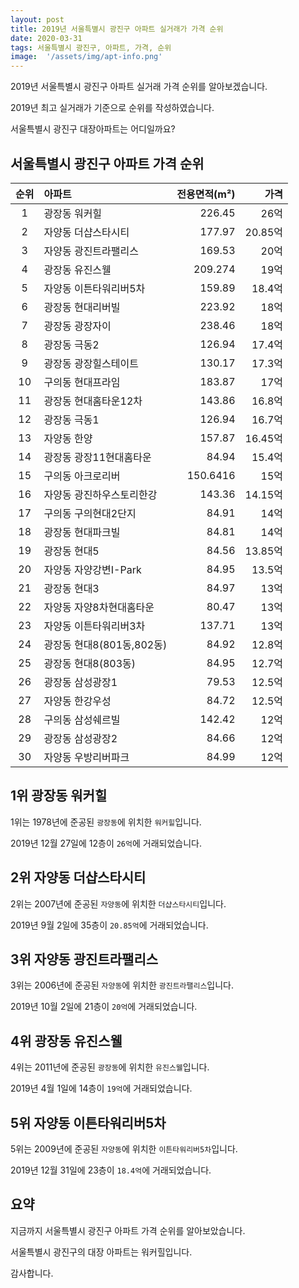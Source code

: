 ```yaml
---
layout: post
title: 2019년 서울특별시 광진구 아파트 실거래가 가격 순위
date: 2020-03-31
tags: 서울특별시 광진구, 아파트, 가격, 순위
image:  '/assets/img/apt-info.png'
---
```


2019년 서울특별시 광진구 아파트 실거래 가격 순위를 알아보겠습니다.

2019년 최고 실거래가 기준으로 순위를 작성하였습니다.

서울특별시 광진구 대장아파트는 어디일까요?

## 서울특별시 광진구 아파트 가격 순위

|순위|아파트|전용면적(m²)|가격|
|:---:|:------|---:|---:|
|1|광장동 워커힐|226.45|26억|
|2|자양동 더샵스타시티|177.97|20.85억|
|3|자양동 광진트라팰리스|169.53|20억|
|4|광장동 유진스웰|209.274|19억|
|5|자양동 이튼타워리버5차|159.89|18.4억|
|6|광장동 현대리버빌|223.92|18억|
|7|광장동 광장자이|238.46|18억|
|8|광장동 극동2|126.94|17.4억|
|9|광장동 광장힐스테이트|130.17|17.3억|
|10|구의동 현대프라임|183.87|17억|
|11|광장동 현대홈타운12차|143.86|16.8억|
|12|광장동 극동1|126.94|16.7억|
|13|자양동 한양|157.87|16.45억|
|14|광장동 광장11현대홈타운|84.94|15.4억|
|15|구의동 아크로리버|150.6416|15억|
|16|자양동 광진하우스토리한강|143.36|14.15억|
|17|구의동 구의현대2단지|84.91|14억|
|18|광장동 현대파크빌|84.81|14억|
|19|광장동 현대5|84.56|13.85억|
|20|자양동 자양강변I-Park|84.95|13.5억|
|21|광장동 현대3|84.97|13억|
|22|자양동 자양8차현대홈타운|80.47|13억|
|23|자양동 이튼타워리버3차|137.71|13억|
|24|광장동 현대8(801동,802동)|84.92|12.8억|
|25|광장동 현대8(803동)|84.95|12.7억|
|26|광장동 삼성광장1|79.53|12.5억|
|27|자양동 한강우성|84.72|12.5억|
|28|구의동 삼성쉐르빌|142.42|12억|
|29|광장동 삼성광장2|84.66|12억|
|30|자양동 우방리버파크|84.99|12억|



## 1위 광장동 워커힐

1위는 1978년에 준공된 `광장동`에 위치한 `워커힐`입니다.

2019년 12월 27일에 12층이 `26억`에 거래되었습니다.

<!-- * 카카오맵 - 지도퍼가기 -->
<!-- 1. 지도 노드 -->
<div id="daumRoughmapContainer1585686906915" class="root_daum_roughmap root_daum_roughmap_landing"></div>

<!--
	2. 설치 스크립트
	* 지도 퍼가기 서비스를 2개 이상 넣을 경우, 설치 스크립트는 하나만 삽입합니다.
-->
<script charset="UTF-8" class="daum_roughmap_loader_script" src="https://ssl.daumcdn.net/dmaps/map_js_init/roughmapLoader.js"></script>

<!-- 3. 실행 스크립트 -->
<script charset="UTF-8">
	new daum.roughmap.Lander({
		"timestamp" : "1585686906915",
		"key" : "xqho",
		"mapWidth" : "320",
		"mapHeight" : "180"
	}).render();
</script>

## 2위 자양동 더샵스타시티

2위는 2007년에 준공된 `자양동`에 위치한 `더샵스타시티`입니다.

2019년 9월 2일에 35층이 `20.85억`에 거래되었습니다.

<!-- * 카카오맵 - 지도퍼가기 -->
<!-- 1. 지도 노드 -->
<div id="daumRoughmapContainer1585686922315" class="root_daum_roughmap root_daum_roughmap_landing"></div>

<!--
	2. 설치 스크립트
	* 지도 퍼가기 서비스를 2개 이상 넣을 경우, 설치 스크립트는 하나만 삽입합니다.
-->
<script charset="UTF-8" class="daum_roughmap_loader_script" src="https://ssl.daumcdn.net/dmaps/map_js_init/roughmapLoader.js"></script>

<!-- 3. 실행 스크립트 -->
<script charset="UTF-8">
	new daum.roughmap.Lander({
		"timestamp" : "1585686922315",
		"key" : "xqhp",
		"mapWidth" : "320",
		"mapHeight" : "180"
	}).render();
</script>

## 3위 자양동 광진트라팰리스

3위는 2006년에 준공된 `자양동`에 위치한 `광진트라팰리스`입니다.

2019년 10월 2일에 21층이 `20억`에 거래되었습니다.

<!-- * 카카오맵 - 지도퍼가기 -->
<!-- 1. 지도 노드 -->
<div id="daumRoughmapContainer1585686933244" class="root_daum_roughmap root_daum_roughmap_landing"></div>

<!--
	2. 설치 스크립트
	* 지도 퍼가기 서비스를 2개 이상 넣을 경우, 설치 스크립트는 하나만 삽입합니다.
-->
<script charset="UTF-8" class="daum_roughmap_loader_script" src="https://ssl.daumcdn.net/dmaps/map_js_init/roughmapLoader.js"></script>

<!-- 3. 실행 스크립트 -->
<script charset="UTF-8">
	new daum.roughmap.Lander({
		"timestamp" : "1585686933244",
		"key" : "xqhq",
		"mapWidth" : "320",
		"mapHeight" : "180"
	}).render();
</script>

## 4위 광장동 유진스웰

4위는 2011년에 준공된 `광장동`에 위치한 `유진스웰`입니다.

2019년 4월 1일에 14층이 `19억`에 거래되었습니다.

<!-- * 카카오맵 - 지도퍼가기 -->
<!-- 1. 지도 노드 -->
<div id="daumRoughmapContainer1585686947548" class="root_daum_roughmap root_daum_roughmap_landing"></div>

<!--
	2. 설치 스크립트
	* 지도 퍼가기 서비스를 2개 이상 넣을 경우, 설치 스크립트는 하나만 삽입합니다.
-->
<script charset="UTF-8" class="daum_roughmap_loader_script" src="https://ssl.daumcdn.net/dmaps/map_js_init/roughmapLoader.js"></script>

<!-- 3. 실행 스크립트 -->
<script charset="UTF-8">
	new daum.roughmap.Lander({
		"timestamp" : "1585686947548",
		"key" : "xqhr",
		"mapWidth" : "320",
		"mapHeight" : "180"
	}).render();
</script>

## 5위 자양동 이튼타워리버5차

5위는 2009년에 준공된 `자양동`에 위치한 `이튼타워리버5차`입니다.

2019년 12월 31일에 23층이 `18.4억`에 거래되었습니다.

<!-- * 카카오맵 - 지도퍼가기 -->
<!-- 1. 지도 노드 -->
<div id="daumRoughmapContainer1585686959499" class="root_daum_roughmap root_daum_roughmap_landing"></div>

<!--
	2. 설치 스크립트
	* 지도 퍼가기 서비스를 2개 이상 넣을 경우, 설치 스크립트는 하나만 삽입합니다.
-->
<script charset="UTF-8" class="daum_roughmap_loader_script" src="https://ssl.daumcdn.net/dmaps/map_js_init/roughmapLoader.js"></script>

<!-- 3. 실행 스크립트 -->
<script charset="UTF-8">
	new daum.roughmap.Lander({
		"timestamp" : "1585686959499",
		"key" : "xqhs",
		"mapWidth" : "320",
		"mapHeight" : "180"
	}).render();
</script>


## 요약

지금까지 서울특별시 광진구 아파트 가격 순위를 알아보았습니다.

서울특별시 광진구의 대장 아파트는 워커힐입니다.

감사합니다.

